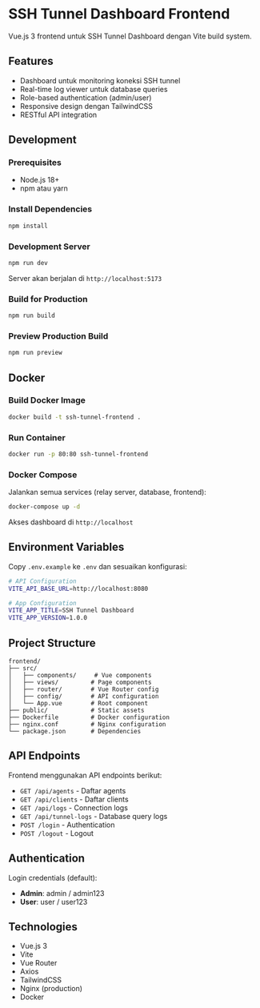 # SSH Tunnel Dashboard Frontend

Vue.js 3 frontend untuk SSH Tunnel Dashboard dengan Vite build system.

## Features

- Dashboard untuk monitoring koneksi SSH tunnel
- Real-time log viewer untuk database queries
- Role-based authentication (admin/user)
- Responsive design dengan TailwindCSS
- RESTful API integration

## Development

### Prerequisites

- Node.js 18+
- npm atau yarn

### Install Dependencies

```bash
npm install
```

### Development Server

```bash
npm run dev
```

Server akan berjalan di `http://localhost:5173`

### Build for Production

```bash
npm run build
```

### Preview Production Build

```bash
npm run preview
```

## Docker

### Build Docker Image

```bash
docker build -t ssh-tunnel-frontend .
```

### Run Container

```bash
docker run -p 80:80 ssh-tunnel-frontend
```

### Docker Compose

Jalankan semua services (relay server, database, frontend):

```bash
docker-compose up -d
```

Akses dashboard di `http://localhost`

## Environment Variables

Copy `.env.example` ke `.env` dan sesuaikan konfigurasi:

```bash
# API Configuration
VITE_API_BASE_URL=http://localhost:8080

# App Configuration
VITE_APP_TITLE=SSH Tunnel Dashboard
VITE_APP_VERSION=1.0.0
```

## Project Structure

```
frontend/
├── src/
│   ├── components/     # Vue components
│   ├── views/         # Page components
│   ├── router/        # Vue Router config
│   ├── config/        # API configuration
│   └── App.vue        # Root component
├── public/            # Static assets
├── Dockerfile         # Docker configuration
├── nginx.conf         # Nginx configuration
└── package.json       # Dependencies
```

## API Endpoints

Frontend menggunakan API endpoints berikut:

- `GET /api/agents` - Daftar agents
- `GET /api/clients` - Daftar clients
- `GET /api/logs` - Connection logs
- `GET /api/tunnel-logs` - Database query logs
- `POST /login` - Authentication
- `POST /logout` - Logout

## Authentication

Login credentials (default):

- **Admin**: admin / admin123
- **User**: user / user123

## Technologies

- Vue.js 3
- Vite
- Vue Router
- Axios
- TailwindCSS
- Nginx (production)
- Docker